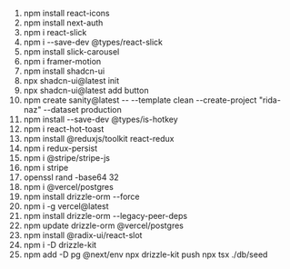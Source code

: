 1. npm install react-icons
2. npm install next-auth
3. npm i react-slick
4. npm i --save-dev @types/react-slick
5. npm install slick-carousel
6. npm i framer-motion
7. npm install shadcn-ui                      <!-- uninstalled -->
8. npx shadcn-ui@latest init
9. npx shadcn-ui@latest add button
10. npm create sanity@latest -- --template clean --create-project "rida-naz" --dataset production
11. npm install --save-dev @types/is-hotkey
12. npm i react-hot-toast
13. npm install @reduxjs/toolkit react-redux
14. npm i redux-persist
15. npm i @stripe/stripe-js
16. npm i stripe
17. openssl rand -base64 32    <!-- for generating next_auth_secret & use this command in `git bash` -->
18. npm i @vercel/postgres
19. npm install drizzle-orm --force
20. npm i -g vercel@latest                     <!-- uninstalled -->
21. npm install drizzle-orm --legacy-peer-deps <!-- uninstalled -->
22. npm update drizzle-orm @vercel/postgres    <!-- uninstalled -->
23. npm install @radix-ui/react-slot
24. npm i -D drizzle-kit
25. npm add -D pg @next/env
npx drizzle-kit push
npx tsx ./db/seed